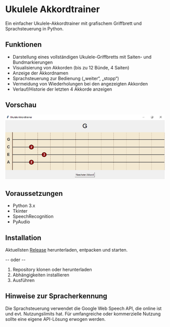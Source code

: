 # Ukulele Akkordtrainer

Ein einfacher Ukulele-Akkordtrainer mit grafischem Griffbrett und Sprachsteuerung in Python.

## Funktionen

- Darstellung eines vollständigen Ukulele-Griffbretts mit Saiten- und Bundmarkierungen  
- Visualisierung von Akkorden (bis zu 12 Bünde, 4 Saiten)  
- Anzeige der Akkordnamen  
- Sprachsteuerung zur Bedienung („weiter“, „stopp“)  
- Vermeidung von Wiederholungen bei den angezeigten Akkorden
- Verlauf/Historie der letzten 4 Akkorde anzeigen

## Vorschau
![Vorschau des Ukulele Akkordtrainers](preview.png)

## Voraussetzungen

- Python 3.x  
- Tkinter 
- SpeechRecognition
- PyAudio

## Installation

Aktuellsten [Release](https://github.com/Ma-Ko-dev/UkuleleAkkordtrainer/releases/latest) herunterladen, entpacken und starten.

-- oder --

1. Repository klonen oder herunterladen  
2. Abhängigkeiten installieren
3. Ausführen


## Hinweise zur Spracherkennung

Die Sprachsteuerung verwendet die Google Web Speech API, die online ist und evt.  Nutzungslimits hat. Für umfangreiche oder kommerzielle Nutzung sollte eine eigene API-Lösung erwogen werden.
